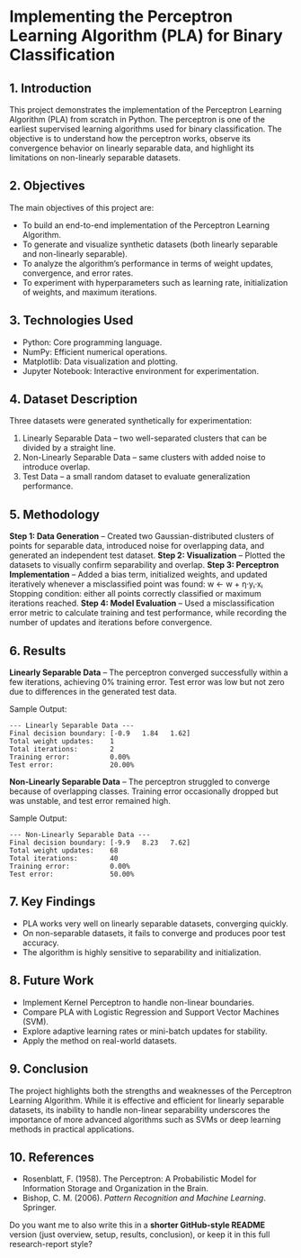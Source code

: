 # Implementing the Perceptron Learning Algorithm (PLA) for Binary Classification

## 1. Introduction

This project demonstrates the implementation of the Perceptron Learning Algorithm (PLA) from scratch in Python. The perceptron is one of the earliest supervised learning algorithms used for binary classification. The objective is to understand how the perceptron works, observe its convergence behavior on linearly separable data, and highlight its limitations on non-linearly separable datasets.

## 2. Objectives

The main objectives of this project are:

* To build an end-to-end implementation of the Perceptron Learning Algorithm.
* To generate and visualize synthetic datasets (both linearly separable and non-linearly separable).
* To analyze the algorithm’s performance in terms of weight updates, convergence, and error rates.
* To experiment with hyperparameters such as learning rate, initialization of weights, and maximum iterations.

## 3. Technologies Used

* Python: Core programming language.
* NumPy: Efficient numerical operations.
* Matplotlib: Data visualization and plotting.
* Jupyter Notebook: Interactive environment for experimentation.

## 4. Dataset Description

Three datasets were generated synthetically for experimentation:

1. Linearly Separable Data – two well-separated clusters that can be divided by a straight line.
2. Non-Linearly Separable Data – same clusters with added noise to introduce overlap.
3. Test Data – a small random dataset to evaluate generalization performance.

## 5. Methodology

**Step 1: Data Generation** – Created two Gaussian-distributed clusters of points for separable data, introduced noise for overlapping data, and generated an independent test dataset.
**Step 2: Visualization** – Plotted the datasets to visually confirm separability and overlap.
**Step 3: Perceptron Implementation** – Added a bias term, initialized weights, and updated iteratively whenever a misclassified point was found:
w ← w + η·yᵢ·xᵢ
Stopping condition: either all points correctly classified or maximum iterations reached.
**Step 4: Model Evaluation** – Used a misclassification error metric to calculate training and test performance, while recording the number of updates and iterations before convergence.

## 6. Results

**Linearly Separable Data** – The perceptron converged successfully within a few iterations, achieving 0% training error. Test error was low but not zero due to differences in the generated test data.

Sample Output:

```
--- Linearly Separable Data ---
Final decision boundary: [-0.9   1.84   1.62]
Total weight updates:    1
Total iterations:        2
Training error:          0.00%
Test error:              20.00%
```

**Non-Linearly Separable Data** – The perceptron struggled to converge because of overlapping classes. Training error occasionally dropped but was unstable, and test error remained high.

Sample Output:

```
--- Non-Linearly Separable Data ---
Final decision boundary: [-9.9   8.23   7.62]
Total weight updates:    68
Total iterations:        40
Training error:          0.00%
Test error:              50.00%
```

## 7. Key Findings

* PLA works very well on linearly separable datasets, converging quickly.
* On non-separable datasets, it fails to converge and produces poor test accuracy.
* The algorithm is highly sensitive to separability and initialization.

## 8. Future Work

* Implement Kernel Perceptron to handle non-linear boundaries.
* Compare PLA with Logistic Regression and Support Vector Machines (SVM).
* Explore adaptive learning rates or mini-batch updates for stability.
* Apply the method on real-world datasets.

## 9. Conclusion

The project highlights both the strengths and weaknesses of the Perceptron Learning Algorithm. While it is effective and efficient for linearly separable datasets, its inability to handle non-linear separability underscores the importance of more advanced algorithms such as SVMs or deep learning methods in practical applications.

## 10. References

* Rosenblatt, F. (1958). The Perceptron: A Probabilistic Model for Information Storage and Organization in the Brain.
* Bishop, C. M. (2006). *Pattern Recognition and Machine Learning*. Springer.


Do you want me to also write this in a **shorter GitHub-style README** version (just overview, setup, results, conclusion), or keep it in this full research-report style?
